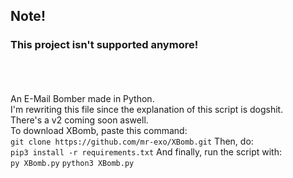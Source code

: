 ## Note!
### This project isn't supported anymore!
\
\
\
An E-Mail Bomber made in Python.\
I'm rewriting this file since the explanation of this script is dogshit.\
There's a v2 coming soon aswell.\
To download XBomb, paste this command:\
`git clone https://github.com/mr-exo/XBomb.git`
Then, do:\
`pip3 install -r requirements.txt`
And finally, run the script with:\
`py XBomb.py`
`python3 XBomb.py`
